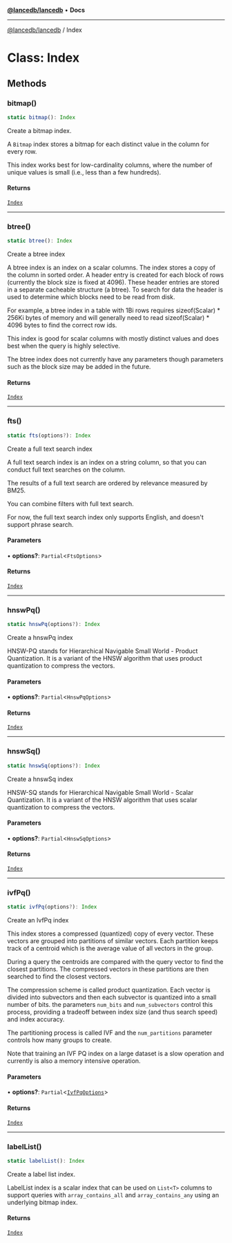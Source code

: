[**@lancedb/lancedb**](../README.md) • **Docs**

***

[@lancedb/lancedb](../globals.md) / Index

# Class: Index

## Methods

### bitmap()

```ts
static bitmap(): Index
```

Create a bitmap index.

A `Bitmap` index stores a bitmap for each distinct value in the column for every row.

This index works best for low-cardinality columns, where the number of unique values
is small (i.e., less than a few hundreds).

#### Returns

[`Index`](Index.md)

***

### btree()

```ts
static btree(): Index
```

Create a btree index

A btree index is an index on a scalar columns.  The index stores a copy of the column
in sorted order.  A header entry is created for each block of rows (currently the
block size is fixed at 4096).  These header entries are stored in a separate
cacheable structure (a btree).  To search for data the header is used to determine
which blocks need to be read from disk.

For example, a btree index in a table with 1Bi rows requires sizeof(Scalar) * 256Ki
bytes of memory and will generally need to read sizeof(Scalar) * 4096 bytes to find
the correct row ids.

This index is good for scalar columns with mostly distinct values and does best when
the query is highly selective.

The btree index does not currently have any parameters though parameters such as the
block size may be added in the future.

#### Returns

[`Index`](Index.md)

***

### fts()

```ts
static fts(options?): Index
```

Create a full text search index

A full text search index is an index on a string column, so that you can conduct full
text searches on the column.

The results of a full text search are ordered by relevance measured by BM25.

You can combine filters with full text search.

For now, the full text search index only supports English, and doesn't support phrase search.

#### Parameters

• **options?**: `Partial`&lt;`FtsOptions`&gt;

#### Returns

[`Index`](Index.md)

***

### hnswPq()

```ts
static hnswPq(options?): Index
```

Create a hnswPq index

HNSW-PQ stands for Hierarchical Navigable Small World - Product Quantization.
It is a variant of the HNSW algorithm that uses product quantization to compress
the vectors.

#### Parameters

• **options?**: `Partial`&lt;`HnswPqOptions`&gt;

#### Returns

[`Index`](Index.md)

***

### hnswSq()

```ts
static hnswSq(options?): Index
```

Create a hnswSq index

HNSW-SQ stands for Hierarchical Navigable Small World - Scalar Quantization.
It is a variant of the HNSW algorithm that uses scalar quantization to compress
the vectors.

#### Parameters

• **options?**: `Partial`&lt;`HnswSqOptions`&gt;

#### Returns

[`Index`](Index.md)

***

### ivfPq()

```ts
static ivfPq(options?): Index
```

Create an IvfPq index

This index stores a compressed (quantized) copy of every vector.  These vectors
are grouped into partitions of similar vectors.  Each partition keeps track of
a centroid which is the average value of all vectors in the group.

During a query the centroids are compared with the query vector to find the closest
partitions.  The compressed vectors in these partitions are then searched to find
the closest vectors.

The compression scheme is called product quantization.  Each vector is divided into
subvectors and then each subvector is quantized into a small number of bits.  the
parameters `num_bits` and `num_subvectors` control this process, providing a tradeoff
between index size (and thus search speed) and index accuracy.

The partitioning process is called IVF and the `num_partitions` parameter controls how
many groups to create.

Note that training an IVF PQ index on a large dataset is a slow operation and
currently is also a memory intensive operation.

#### Parameters

• **options?**: `Partial`&lt;[`IvfPqOptions`](../interfaces/IvfPqOptions.md)&gt;

#### Returns

[`Index`](Index.md)

***

### labelList()

```ts
static labelList(): Index
```

Create a label list index.

LabelList index is a scalar index that can be used on `List<T>` columns to
support queries with `array_contains_all` and `array_contains_any`
using an underlying bitmap index.

#### Returns

[`Index`](Index.md)
